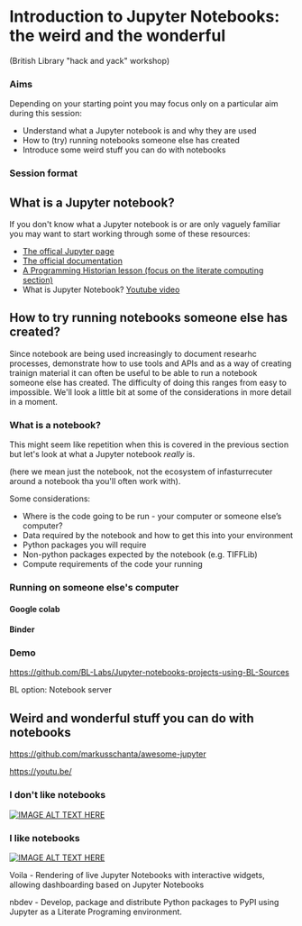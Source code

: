 # Introduction to Jupyter Notebooks: the weird and the wonderful 
(British Library "hack and yack" workshop) 

### Aims 

Depending on your starting point you may focus only on a particular aim during this session:

- Understand what a Jupyter notebook is and why they are used 
- How to (try) running notebooks someone else has created
- Introduce some weird stuff you can do with notebooks

### Session format 



## What is a Jupyter notebook?

If you don't know what a Jupyter notebook is or are only vaguely familiar you may want to start working through some of these resources:

- [The offical Jupyter page](https://jupyter.org/)
- [The official documentation](https://jupyter.org/documentation)
- [A Programming Historian lesson (focus on the literate computing section)](https://programminghistorian.org/en/lessons/jupyter-notebooks#literate-computing)
- What is Jupyter Notebook? [Youtube video](https://youtu.be/q_BzsPxwLOE)


## How to try running notebooks someone else has created?

Since notebook are being used increasingly to document researhc processes, demonstrate how to use tools and APIs and as a way of creating trainign material it can often be useful to be able to run a notebook someone else has created. The difficulty of doing this ranges from easy to impossible. We'll look a little bit at some of the considerations in more detail in a moment. 

### What is a notebook?

This might seem like repetition when this is covered in the previous section but let's look at what a Jupyter notebook *really* is.



(here we mean just the notebook, not the ecosystem of infasturrecuter around a notebook tha you'll often work with). 



Some considerations:
- Where is the code going to be run - your computer or someone else’s computer?
- Data required by the notebook and how to get this into your environment 
- Python packages you will require 
- Non-python packages expected by the notebook (e.g. TIFFLib)
- Compute requirements of the code your running 

### Running on someone else's computer 

#### Google colab 
#### Binder 


### Demo 
https://github.com/BL-Labs/Jupyter-notebooks-projects-using-BL-Sources 

BL option: 
Notebook server 


## Weird and wonderful stuff you can  do with notebooks 

https://github.com/markusschanta/awesome-jupyter

https://youtu.be/


### I don't like notebooks

[![IMAGE ALT TEXT HERE](https://img.youtube.com/vi/7jiPeIFXb6U/0.jpg)](https://www.youtube.com/watch?v=7jiPeIFXb6U)


### I like notebooks

[![IMAGE ALT TEXT HERE](https://img.youtube.com/vi/9Q6sLbz37gk/0.jpg)](https://www.youtube.com/watch?v=9Q6sLbz37gk)


Voila - Rendering of live Jupyter Notebooks with interactive widgets, allowing dashboarding based on Jupyter Notebooks

nbdev - Develop, package and distribute Python packages to PyPI using Jupyter as a Literate Programing environment.


